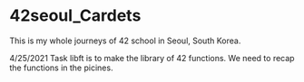 # 42seoul_Cardets
This is my whole journeys of 42 school in Seoul, South Korea.

4/25/2021
Task libft is to make the library of 42 functions. We need to recap the functions in the picines.
